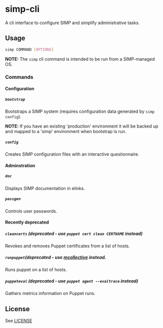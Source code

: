 # simp-cli

A cli interface to configure SIMP and simplify administrative tasks.

## Usage

```bash
simp COMMAND [OPTIONS]
```

**NOTE:** The `simp` cli command is intended to be run from a SIMP-managed OS.

### Commands
#### Configuration
##### `bootstrap`
Bootstraps a SIMP system (requires configuration data generated by `simp config`).

**NOTE:** If you have an existing 'production' environment it will be backed up and
mapped to a 'simp' environment when bootstrap is run.

##### `config`
Creates SIMP configuration files with an interactive questionnaire.


#### Adminstration
##### `doc`
Displays SIMP documentation in elinks.

##### `passgen`
Controls user passwords.

#### Recently deprecated
##### `cleancerts` _(deprecated - use `puppet cert clean CERTNAME` instead)_
Revokes and removes Puppet certificates from a list of hosts.

##### `runpuppet`_(deprecated - use [mcollective](http://puppetlabs.com/mcollective) instead._
Runs puppet on a list of hosts.


##### `puppeteval` _(deprecated - use `puppet agent --evaltrace` instead)_
Gathers metrics information on Puppet runs.


## License
See [LICENSE](LICENSE)
